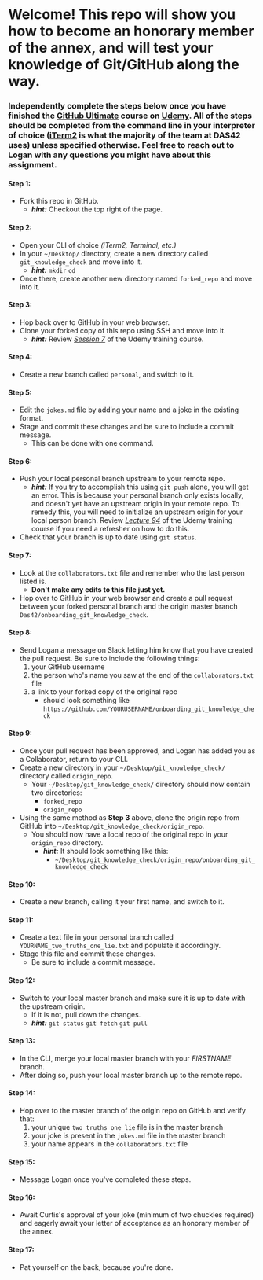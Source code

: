 # Welcome! This repo will show you how to become an honorary member of the annex, and will test your knowledge of Git/GitHub along the way.
### Independently complete the steps below once you have finished the [GitHub Ultimate](https://das42.udemy.com/github-ultimate/learn/lecture/4493018#overview) course on [Udemy](https://das42.udemy.com/organization/home/). All of the steps should be completed from the command line in your interpreter of choice ([iTerm2](https://das-42.atlassian.net/wiki/spaces/DI/pages/230641/Other+Useful+Tools) is what the majority of the team at DAS42 uses) unless specified otherwise. Feel free to reach out to Logan with any questions you might have about this assignment.

#### Step 1:
  * Fork this repo in GitHub.
    * _***hint:***_ Checkout the top right of the page.

#### Step 2:
  * Open your CLI of choice _(iTerm2, Terminal, etc.)_
  * In your `~/Desktop/` directory, create a new directory called `git_knowledge_check` and move into it.
      * _**hint:**_ `mkdir` `cd`
  * Once there, create another new directory named `forked_repo` and move into it.
      
#### Step 3:
  * Hop back over to GitHub in your web browser.
  * Clone your forked copy of this repo using SSH and move into it.
    * _**hint:**_ Review _[Session 7](https://das42.udemy.com/github-ultimate/learn/lecture/4731854#content)_ of the Udemy training course.

#### Step 4:
  * Create a new branch called `personal`, and switch to it.
  
#### Step 5:
  * Edit the `jokes.md` file by adding your name and a joke in the existing format.
  * Stage and commit these changes and be sure to include a commit message.
    * This can be done with one command.

#### Step 6:
  * Push your local personal branch upstream to your remote repo.
    * _**hint:**_ If you try to accomplish this using `git push` alone, you will get an error. This is because your personal branch only exists locally, and doesn't yet have an upstream origin in your remote repo. To remedy this, you will need to initialize an upstream origin for your local person branch. Review _[Lecture 94](https://das42.udemy.com/github-ultimate/learn/lecture/4732118#overview)_ of the Udemy training course if you need a refresher on how to do this.
  * Check that your branch is up to date using `git status`.

#### Step 7:
  * Look at the `collaborators.txt` file and remember who the last person listed is.
    * **Don't make any edits to this file just yet.**
  * Hop over to GitHub in your web browser and create a pull request between your forked personal branch and the origin master branch `Das42/onboarding_git_knowledge_check`.
  
#### Step 8:
  * Send Logan a message on Slack letting him know that you have created the pull request. Be sure to include the following things:
    1. your GitHub username
    2. the person who's name you saw at the end of the `collaborators.txt` file
    3. a link to your forked copy of the original repo
       * should look something like `https://github.com/YOURUSERNAME/onboarding_git_knowledge_check`

#### Step 9:
  * Once your pull request has been approved, and Logan has added you as a Collaborator, return to your CLI.
  * Create a new directory in your `~/Desktop/git_knowledge_check/` directory called `origin_repo`.
    * Your `~/Desktop/git_knowledge_check/` directory should now contain two directories:
      * `forked_repo`
      * `origin_repo`
  * Using the same method as **Step 3** above, clone the origin repo from GitHub into `~/Desktop/git_knowledge_check/origin_repo`.
    * You should now have a local repo of the original repo in your `origin_repo` directory.
      * _**hint:**_ It should look something like this:
        * `~/Desktop/git_knowledge_check/origin_repo/onboarding_git_knowledge_check`

#### Step 10:
  * Create a new branch, calling it your first name, and switch to it.
  
#### Step 11:  
  * Create a text file in your personal branch called `YOURNAME_two_truths_one_lie.txt` and populate it accordingly.
  * Stage this file and commit these changes.
    * Be sure to include a commit message.

#### Step 12:
  * Switch to your local master branch and make sure it is up to date with the upstream origin.
    * If it is not, pull down the changes.
    * _**hint:**_ `git status` `git fetch` `git pull`
    
#### Step 13:
  * In the CLI, merge your local master branch with your _FIRSTNAME_ branch.
  * After doing so, push your local master branch up to the remote repo.
  
#### Step 14:
  * Hop over to the master branch of the origin repo on GitHub and verify that:
    1. your unique `two_truths_one_lie` file is in the master branch
    2. your joke is present in the `jokes.md` file in the master branch
    3. your name appears in the `collaborators.txt` file

#### Step 15:
  * Message Logan once you've completed these steps.

#### Step 16:
  * Await Curtis's approval of your joke (minimum of two chuckles required) and eagerly await your letter of acceptance as an honorary member of the annex. 

#### Step 17:
  * Pat yourself on the back, because you're done.
